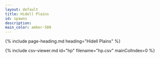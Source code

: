 ```yaml
---
layout: default
title: Hidell Plains
id: spawns
description:
main_color: amber-500
---
```


<div class="margin-center-90">
  {% include page-heading.md heading="Hidell Plains" %}
  
  {% include csv-viewer.md id="hp" filename="hp.csv" mainColIndex=0 %}
</div>